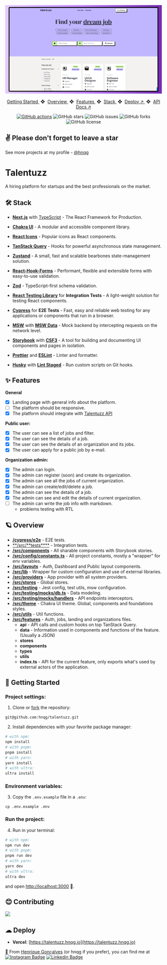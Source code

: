 <div align="center">
<a href="https://talentuzz.hnqg.io">
<img src="public/images/screenshot.png">
</a>
</div>

<p></p>

<div align="center">
    <a href="#-getting-started">
        Getting Started
    </a>
    <span>&nbsp;❖&nbsp;</span>
    <a href="#-overview">
        Overview
    </a>
    <span>&nbsp;❖&nbsp;</span>
    <a href="#-features">
        Features
    </a>
    <span>&nbsp;❖&nbsp;</span>
    <a href="#%EF%B8%8F-stack">
        Stack
    </a>
    <span>&nbsp;❖&nbsp;</span>
    <a href="https://talentuzz.hnqg.io" target="_blank">
        Deploy ↗︎
    </a>
    <span>&nbsp;❖&nbsp;</span>
    <a href="https://talentuzz-api.onrender.com/docs" target="_blank">
        API Docs ↗︎
    </a>
</div>

<div align="center">

[![GitHub actions](https://img.shields.io/endpoint.svg?url=https%3A%2F%2Factions-badge.atrox.dev%2Fhnqg%2Ftalentuzz%2Fbadge%3Fref%3Dmain&style=flat)](https://actions-badge.atrox.dev/hnqg/talentuzz/goto?ref=main)
![GitHub stars](https://img.shields.io/github/stars/hnqg/talentuzz)
![GitHub issues](https://img.shields.io/github/issues/hnqg/talentuzz)
![GitHub forks](https://img.shields.io/github/forks/hnqg/talentuzz)
![GitHub license](https://img.shields.io/github/license/hnqg/talentuzz)

</div>

## ✌ Please don't forget to leave a star

See more projects at my profile - [@hnqg](https://github.com/hnqg)

# Talentuzz

A hiring platform for startups and the best professionals on the market.

## 🛠️ Stack

- **[Next.js](https://nextjs.org/)** with [TypeScript](https://www.typescriptlang.org/) - The React Framework for Production.
- **[Chakra UI](https://chakra-ui.com/)** - A modular and accessible component library.
- **[React Icons](https://react-icons.github.io/react-icons/)** - Popular icons as React components.
- **[TanStack Query](https://tanstack.com/query/latest)** - Hooks for powerful asynchronous state management.
- **[Zustand](https://github.com/pmndrs/zustand)** - A small, fast and scalable bearbones state-management solution.
- **[React-Hook-Forms](https://react-hook-form.com/)** - Performant, flexible and extensible forms with easy-to-use validation.
- **[Zod](https://zod.dev/)** - TypeScript-first schema validation.

- **[React Testing Library](https://testing-library.com/docs/)** for **Integration Tests** - A light-weight solution for testing React components.
- **[Cypress](https://www.cypress.io/)** for **E2E Tests** - Fast, easy and reliable web testing for any applications or components that run in a browser.
- **[MSW](https://mswjs.io/)** with **[MSW Data](https://github.com/mswjs/data)** - Mock backend by intercepting requests on the network level.
- **[Storybook](https://storybook.js.org/)** with **[CSF3](https://storybook.js.org/blog/component-story-format-3-0/)** - A tool for building and documenting UI components and pages in isolation.

- **[Prettier](https://prettier.io/)** and **[ESLint](https://eslint.org/)** - Linter and formatter.
- **[Husky](https://github.com/typicode/husky)** with **[Lint Staged](https://github.com/okonet/lint-staged)** - Run custom scripts on Git hooks.

## ✨ Features

**General**

- [x] Landing page with general info about the platform.
- [ ] The platform should be responsive.
- [x] The platform should integrate with [Talentuzz API](https://github.com/hnqg/talentuzz-api)

**Public user:**

- [x] The user can see a list of jobs and filter.
- [x] The user can see the details of a job.
- [x] The user can see the details of an organization and its jobs.
- [x] The user can apply for a public job by e-mail.

**Organization admin:**

- [x] The admin can login.
- [x] The admin can register (soon) and create its organization.
- [x] The admin can see all the jobs of current organization.
- [x] The admin can create/edit/delete a job.
- [x] The admin can see the details of a job.
- [x] The admin can see and edit the details of current organization.
- [ ] The admin can write the job info with markdown.
  - problems testing with RTL

## 🪐 Overview

- [**/cypress/e2e**](https://github.com/hnqg/talentuzz/tree/main/cypress/e2e) - E2E tests.
- [**/src/**tests\*\*\*\*](https://github.com/hnqg/talentuzz/tree/main/src/__tests__) - Integration tests.
- [**/src/components**](https://github.com/hnqg/talentuzz/tree/main/src/components) - All sharable components with Storybook stories.
- [**/src/config/constants.ts**](https://github.com/hnqg/talentuzz/tree/main/src/config/constants.ts) - All project constants, mostly a "wrapper" for env variables.
- [**/src/layouts**](https://github.com/hnqg/talentuzz/tree/main/src/layouts) - Auth, Dashboard and Public layout components.
- [**/src/lib**](https://github.com/hnqg/talentuzz/tree/main/src/lib) - Wrapper for custom configuration and use of external libraries.
- [**/src/providers**](https://github.com/hnqg/talentuzz/blob/main/src/providers) - App provider with all system providers.
- [**/src/stores**](https://github.com/hnqg/talentuzz/blob/main/src/stores) - Global stores.
- [**/src/testing**](https://github.com/hnqg/talentuzz/blob/main/src/testing) - Jest config, test utils, msw configuration.
- [**/src/testing/mocks/db.ts**](https://github.com/hnqg/talentuzz/blob/main/src/testing/mocks/db.ts) - Data modeling.
- [**/src/testing/mocks/handlers**](https://github.com/hnqg/talentuzz/blob/main/src/testing/mocks/handlers) - API endpoints interceptors.
- [**/src/theme**](https://github.com/hnqg/talentuzz/blob/main/src/theme) - Chakra UI theme. Global, components and foundations styles.
- [**/src/utils**](https://github.com/hnqg/talentuzz/blob/main/src/utils) - Util functions.
- [**/src/features**](https://github.com/hnqg/talentuzz/blob/main/src/features) - Auth, jobs, landing and organizations files.
  - **api** - API calls and custom hooks on top TanStack Query.
  - **data** - Information used in components and functions of the feature. (Usually a JSON)
  - **stores**
  - **components**
  - **types**
  - **utils**
  - **index.ts** - API for the current feature, only exports what's used by external actors of the application.

## 🚀 Getting Started

### **Project settings:**

1. Clone or [fork](git@github.com:hnqg/talentuzz.git) the repository:

```bash
git@github.com:hnqg/talentuzz.git
```

2. Install dependencies with your favorite package manager:

```bash
# with npm:
npm install
# with pnpm:
pnpm install
# with yarn:
yarn install
# with ultra:
ultra install
```

### **Environment variables:**

3. Copy the `.env.example` file in a `.env`:

```env
cp .env.example .env
```

### **Run the project:**

4. Run in your terminal:

```bash
# with npm:
npm run dev
# with pnpm:
pnpm run dev
# with yarn:
yarn dev
# with ultra:
ultra dev
```

and open [http://localhost:3000](http://localhost:3000) 🚀.

## 😊 Contributing

<a href="https://github.com/hnqg/talentuzz/graphs/contributors">
  <img src="https://contrib.rocks/image?repo=hnqg/talentuzz" />
</a>

<p></p>

## ☁ Deploy

- **Vercel**: [https://talentuzz.hnqg.io](https://talentuzz.hnqg.io)

🐲 From [Henrique Gonçalves](https://github.com/hnqg) (or hnqg if you prefer), you can find me at [![Instagram Badge](https://img.shields.io/badge/Instagram-E4405F?logo=instagram&logoColor=white)](https://www.instagram.com/_hnqg/) [![Linkedin Badge](https://img.shields.io/badge/LinkedIn-0077B5?logo=linkedin&logoColor=white)](https://www.linkedin.com/in/henriiqueg/)
